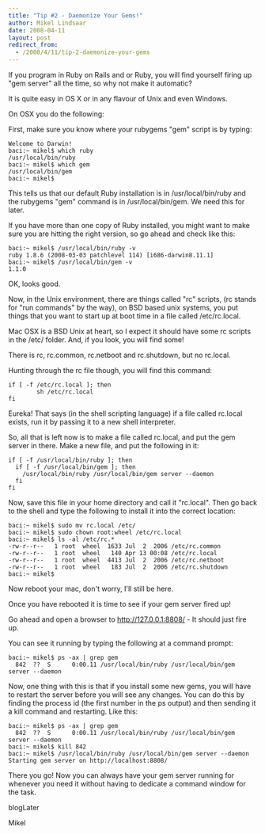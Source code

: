 ```yaml
---
title: "Tip #2 - Daemonize Your Gems!"
author: Mikel Lindsaar
date: 2008-04-11
layout: post
redirect_from:
  - /2008/4/11/tip-2-daemonize-your-gems
---
```

If you program in Ruby on Rails and or Ruby, you will find yourself
firing up "gem server" all the time, so why not make it automatic?

It is quite easy in OS X or in any flavour of Unix and even Windows.

On OSX you do the following:

First, make sure you know where your rubygems "gem" script is by typing:

``` shell
Welcome to Darwin!
baci:~ mikel$ which ruby
/usr/local/bin/ruby
baci:~ mikel$ which gem      
/usr/local/bin/gem
baci:~ mikel$
```

This tells us that our default Ruby installation is in
/usr/local/bin/ruby and the rubygems "gem" command is in
/usr/local/bin/gem. We need this for later.

If you have more than one copy of Ruby installed, you might want to make
sure you are hitting the right version, so go ahead and check like this:

``` shell
baci:~ mikel$ /usr/local/bin/ruby -v      
ruby 1.8.6 (2008-03-03 patchlevel 114) [i686-darwin8.11.1]
baci:~ mikel$ /usr/local/bin/gem -v
1.1.0
```

OK, looks good.

Now, in the Unix environment, there are things called "rc" scripts, (rc
stands for "run commands" by the way), on BSD based unix systems, you
put things that you want to start up at boot time in a file called
/etc/rc.local.

Mac OSX is a BSD Unix at heart, so I expect it should have some rc
scripts in the /etc/ folder. And, if you look, you will find some!

There is rc, rc.common, rc.netboot and rc.shutdown, but no rc.local.

Hunting through the rc file though, you will find this command:

``` shell
if [ -f /etc/rc.local ]; then
        sh /etc/rc.local
fi
```

Eureka! That says (in the shell scripting language) if a file called
rc.local exists, run it by passing it to a new shell interpreter.

So, all that is left now is to make a file called rc.local, and put the
gem server in there. Make a new file, and put the following in it:

``` shell
if [ -f /usr/local/bin/ruby ]; then
  if [ -f /usr/local/bin/gem ]; then
    /usr/local/bin/ruby /usr/local/bin/gem server --daemon
  fi
fi
```

Now, save this file in your home directory and call it "rc.local". Then
go back to the shell and type the following to install it into the
correct location:

``` shell
baci:~ mikel$ sudo mv rc.local /etc/
baci:~ mikel$ sudo chown root:wheel /etc/rc.local 
baci:~ mikel$ ls -al /etc/rc.*
-rw-r--r--   1 root  wheel  1633 Jul  2  2006 /etc/rc.common
-rw-r--r--   1 root  wheel   140 Apr 13 00:08 /etc/rc.local
-rw-r--r--   1 root  wheel  4413 Jul  2  2006 /etc/rc.netboot
-rw-r--r--   1 root  wheel   183 Jul  2  2006 /etc/rc.shutdown
baci:~ mikel$
```

Now reboot your mac, don't worry, I'll still be here.

Once you have rebooted it is time to see if your gem server fired up!

Go ahead and open a browser to http://127.0.0.1:8808/ - It should just
fire up.

You can see it running by typing the following at a command prompt:

``` shell
baci:~ mikel$ ps -ax | grep gem
  842  ??  S      0:00.11 /usr/local/bin/ruby /usr/local/bin/gem server --daemon
```

Now, one thing with this is that if you install some new gems, you will
have to restart the server before you will see any changes. You can do
this by finding the process id (the first number in the ps output) and
then sending it a kill command and restarting. Like this:

``` shell
baci:~ mikel$ ps -ax | grep gem
  842  ??  S      0:00.11 /usr/local/bin/ruby /usr/local/bin/gem server --daemon
baci:~ mikel$ kill 842
baci:~ mikel$ /usr/local/bin/ruby /usr/local/bin/gem server --daemon
Starting gem server on http://localhost:8808/
```

There you go! Now you can always have your gem server running for
whenever you need it without having to dedicate a command window for the
task.

blogLater

Mikel

